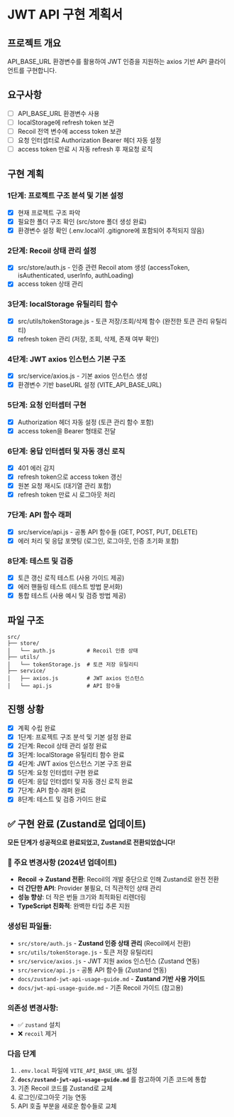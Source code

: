 # JWT API 구현 계획서

## 프로젝트 개요

API_BASE_URL 환경변수를 활용하여 JWT 인증을 지원하는 axios 기반 API 클라이언트를 구현합니다.

## 요구사항

- [ ] API_BASE_URL 환경변수 사용
- [ ] localStorage에 refresh token 보관
- [ ] Recoil 전역 변수에 access token 보관
- [ ] 요청 인터셉터로 Authorization Bearer 헤더 자동 설정
- [ ] access token 만료 시 자동 refresh 후 재요청 로직

## 구현 계획

### 1단계: 프로젝트 구조 분석 및 기본 설정

- [x] 현재 프로젝트 구조 파악
- [x] 필요한 폴더 구조 확인 (src/store 폴더 생성 완료)
- [x] 환경변수 설정 확인 (.env.local이 .gitignore에 포함되어 추적되지 않음)

### 2단계: Recoil 상태 관리 설정

- [x] src/store/auth.js - 인증 관련 Recoil atom 생성 (accessToken, isAuthenticated, userInfo, authLoading)
- [x] access token 상태 관리

### 3단계: localStorage 유틸리티 함수

- [x] src/utils/tokenStorage.js - 토큰 저장/조회/삭제 함수 (완전한 토큰 관리 유틸리티)
- [x] refresh token 관리 (저장, 조회, 삭제, 존재 여부 확인)

### 4단계: JWT axios 인스턴스 기본 구조

- [x] src/service/axios.js - 기본 axios 인스턴스 생성
- [x] 환경변수 기반 baseURL 설정 (VITE_API_BASE_URL)

### 5단계: 요청 인터셉터 구현

- [x] Authorization 헤더 자동 설정 (토큰 관리 함수 포함)
- [x] access token을 Bearer 형태로 전달

### 6단계: 응답 인터셉터 및 자동 갱신 로직

- [x] 401 에러 감지
- [x] refresh token으로 access token 갱신
- [x] 원본 요청 재시도 (대기열 관리 포함)
- [x] refresh token 만료 시 로그아웃 처리

### 7단계: API 함수 래퍼

- [x] src/service/api.js - 공통 API 함수들 (GET, POST, PUT, DELETE)
- [x] 에러 처리 및 응답 포맷팅 (로그인, 로그아웃, 인증 초기화 포함)

### 8단계: 테스트 및 검증

- [x] 토큰 갱신 로직 테스트 (사용 가이드 제공)
- [x] 에러 핸들링 테스트 (테스트 방법 문서화)
- [x] 통합 테스트 (사용 예시 및 검증 방법 제공)

## 파일 구조

```
src/
├── store/
│   └── auth.js          # Recoil 인증 상태
├── utils/
│   └── tokenStorage.js  # 토큰 저장 유틸리티
├── service/
│   ├── axios.js         # JWT axios 인스턴스
│   └── api.js           # API 함수들
```

## 진행 상황

- [x] 계획 수립 완료
- [x] 1단계: 프로젝트 구조 분석 및 기본 설정 완료
- [x] 2단계: Recoil 상태 관리 설정 완료
- [x] 3단계: localStorage 유틸리티 함수 완료
- [x] 4단계: JWT axios 인스턴스 기본 구조 완료
- [x] 5단계: 요청 인터셉터 구현 완료
- [x] 6단계: 응답 인터셉터 및 자동 갱신 로직 완료
- [x] 7단계: API 함수 래퍼 완료
- [x] 8단계: 테스트 및 검증 가이드 완료

## ✅ 구현 완료 (Zustand로 업데이트)

**모든 단계가 성공적으로 완료되었고, Zustand로 전환되었습니다!**

### 🔄 주요 변경사항 (2024년 업데이트)

- **Recoil → Zustand 전환**: Recoil의 개발 중단으로 인해 Zustand로 완전 전환
- **더 간단한 API**: Provider 불필요, 더 직관적인 상태 관리
- **성능 향상**: 더 작은 번들 크기와 최적화된 리렌더링
- **TypeScript 친화적**: 완벽한 타입 추론 지원

### 생성된 파일들:

- `src/store/auth.js` - **Zustand 인증 상태 관리** (Recoil에서 전환)
- `src/utils/tokenStorage.js` - 토큰 저장 유틸리티
- `src/service/axios.js` - JWT 지원 axios 인스턴스 (Zustand 연동)
- `src/service/api.js` - 공통 API 함수들 (Zustand 연동)
- `docs/zustand-jwt-api-usage-guide.md` - **Zustand 기반 사용 가이드**
- `docs/jwt-api-usage-guide.md` - 기존 Recoil 가이드 (참고용)

### 의존성 변경사항:

- ✅ `zustand` 설치
- ❌ `recoil` 제거

### 다음 단계

1. `.env.local` 파일에 `VITE_API_BASE_URL` 설정
2. **`docs/zustand-jwt-api-usage-guide.md`** 를 참고하여 기존 코드에 통합
3. 기존 Recoil 코드를 Zustand로 교체
4. 로그인/로그아웃 기능 연동
5. API 호출 부분을 새로운 함수들로 교체
